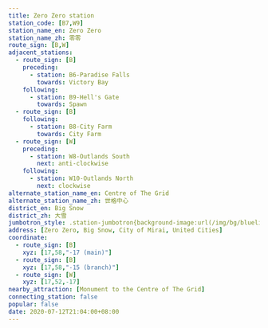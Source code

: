```yaml
---
title: Zero Zero station
station_code: [B7,W9]
station_name_en: Zero Zero
station_name_zh: 零零
route_sign: [B,W]
adjacent_stations:
  - route_sign: [B]
    preceding:
      - station: B6-Paradise Falls
        towards: Victory Bay
    following:
      - station: B9-Hell's Gate
        towards: Spawn
  - route_sign: [B]
    following:
      - station: B8-City Farm
        towards: City Farm
  - route_sign: [W]
    preceding:
      - station: W8-Outlands South
        next: anti-clockwise
    following:
      - station: W10-Outlands North
        next: clockwise
alternate_station_name_en: Centre of The Grid
alternate_station_name_zh: 世格中心
district_en: Big Snow
district_zh: 大雪
jumbotron_style: .station-jumbotron{background-image:url(/img/bg/blueline.png),url(/img/bg/blueline.png),url(/img/bg/waterfallline.png);background-repeat:no-repeat;background-size:100% 10px,50% 10px,100% 10px;background-position:0 100px,right 130px,0 160px}
address: [Zero Zero, Big Snow, City of Mirai, United Cities]
coordinate:
  - route_sign: [B]
    xyz: [17,58,"-17 (main)"]
  - route_sign: [B]
    xyz: [17,58,"-15 (branch)"]
  - route_sign: [W]
    xyz: [17,52,-17]
nearby_attraction: [Monument to the Centre of The Grid]
connecting_station: false
popular: false
date: 2020-07-12T21:04:00+08:00
---
```


